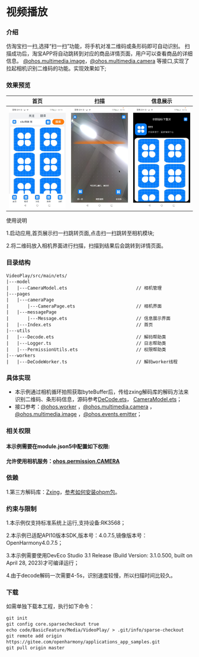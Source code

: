 # 视频播放

### 介绍

仿淘宝扫一扫,选择“扫一扫”功能，将手机对准二维码或条形码即可自动识别。
扫描成功后，淘宝APP将自动跳转到对应的商品详情页面，用户可以查看商品的详细信息。
[@ohos.multimedia.image](https://gitee.com/openharmony/docs/blob/OpenHarmony-4.0-Beta1/zh-cn/application-dev/reference/apis/js-apis-image.md)，[@ohos.multimedia.camera](https://gitee.com/openharmony/docs/blob/OpenHarmony-4.0-Beta1/zh-cn/application-dev/reference/apis/js-apis-camera.md)
等接口,实现了拉起相机识别二维码的功能。实现效果如下;

### 效果预览

| 首页                                                        | 扫描                                                                            | 信息展示                                                                          | 
|-----------------------------------------------------------|-------------------------------------------------------------------------------|-------------------------------------------------------------------------------|
| ![首页.png](screenshots%2Fdevices%2F%E9%A6%96%E9%A1%B5.png) | ![扫描界面.png](screenshots%2Fdevices%2F%E6%89%AB%E6%8F%8F%E7%95%8C%E9%9D%A2.png) | ![信息界面.png](screenshots%2Fdevices%2F%E4%BF%A1%E6%81%AF%E7%95%8C%E9%9D%A2.png) |

使用说明

1.启动应用,首页展示扫一扫跳转页面,点击扫一扫跳转至相机模块;

2.将二维码放入相机界面进行扫描，扫描到结果后会跳转到详情页面。


### 目录结构

```
VideoPlay/src/main/ets/
|---model
|   |---CameraModel.ets                          // 相机管理
|---pages
|   |---cameraPage                               
|       |---CameraPage.ets                       // 相机界面
|   |---messagePage                               
|       |---Message.ets                          // 信息展示界面
|   |---Index.ets                                // 首页
|---utils
|   |---Decode.ets                               // 解码帮助类
|   |---Logger.ts                                // 日志帮助类
|   |---PermissionUtils.ets                      // 权限帮助类
|---workers                                 
|   |---DeCodeWorker.ts                          // 解码worker线程
```

### 具体实现
+ 本示例通过相机循环拍照获取byteBuffer后，传给zxing解码库的解码方法来识别二维码、条形码信息，源码参考[DeCode.ets](entry%2Fsrc%2Fmain%2Fets%2Futils%2FDeCode.ets)，
[CameraModel.ets](entry%2Fsrc%2Fmain%2Fets%2Fmodel%2FCameraModel.ets)；
+ 接口参考：[@ohos.worker](https://gitee.com/openharmony/docs/blob/master/zh-cn/application-dev/reference/apis/js-apis-worker.md)
，[@ohos.multimedia.camera](https://gitee.com/openharmony/docs/blob/master/zh-cn/application-dev/reference/apis/js-apis-camera.md)
，[@ohos.multimedia.image](https://gitee.com/openharmony/docs/blob/master/zh-cn/application-dev/reference/apis/js-apis-image.md)
，[@ohos.events.emitter](https://gitee.com/openharmony/docs/blob/master/zh-cn/application-dev/reference/apis/js-apis-emitter.md)；

### 相关权限
#### 本示例需要在module.json5中配置如下权限:
#### 允许使用相机服务：[ohos.permission.CAMERA](https://gitee.com/openharmony/docs/blob/master/zh-cn/application-dev/security/permission-list.md#ohospermissioncamera)

### 依赖

1.第三方解码库：[Zxing](https://gitee.com/openharmony-tpc/zxing)，[参考如何安装ohpm包](https://gitee.com/openharmony-tpc/docs/blob/master/OpenHarmony_har_usage.md)。

### 约束与限制

1.本示例仅支持标准系统上运行,支持设备:RK3568；

2.本示例已适配API10版本SDK,版本号：4.0.7.5,镜像版本号：OpenHarmony4.0.7.5；

3.本示例需要使用DevEco Studio 3.1 Release (Build Version: 3.1.0.500, built on April 28, 2023)才可编译运行；

4.由于decode解码一次需要4-5s，识别速度较慢，所以扫描时间比较久。

### 下载

如需单独下载本工程，执行如下命令：

```
git init
git config core.sparsecheckout true
echo code/BasicFeature/Media/VideoPlay/ > .git/info/sparse-checkout
git remote add origin https://gitee.com/openharmony/applications_app_samples.git
git pull origin master
```
